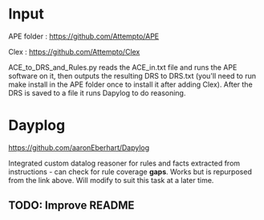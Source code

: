 # Input

APE folder : https://github.com/Attempto/APE

Clex : https://github.com/Attempto/Clex

ACE_to_DRS_and_Rules.py reads the ACE_in.txt file and runs the APE software on it, then outputs the resulting DRS to DRS.txt (you'll need to run make install in the APE folder once to install it after adding Clex). After the DRS is saved to a file it runs Dapylog to do reasoning.

# Dayplog

https://github.com/aaronEberhart/Dapylog

Integrated custom datalog reasoner for rules and facts extracted from instructions - can check for rule coverage **gaps**. Works but is repurposed from the link above. Will modify to suit this task at a later time.

## TODO: Improve README
